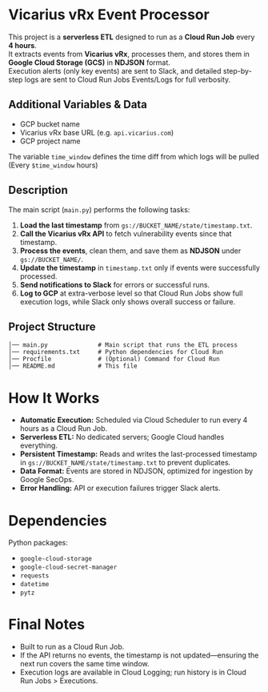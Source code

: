 # Vicarius vRx Event Processor

This project is a **serverless ETL** designed to run as a **Cloud Run Job** every **4 hours**.  
It extracts events from **Vicarius vRx**, processes them, and stores them in **Google Cloud Storage (GCS)** in **NDJSON** format.  
Execution alerts (only key events) are sent to Slack, and detailed step-by-step logs are sent to Cloud Run Jobs Events/Logs for full verbosity.

## Additional Variables & Data

- GCP bucket name  
- Vicarius vRx base URL (e.g. `api.vicarius.com`)  
- GCP project name  

The variable `time_window` defines the time diff from which logs will be pulled (Every `$time_window` hours)

## Description

The main script (`main.py`) performs the following tasks:

1. **Load the last timestamp** from `gs://BUCKET_NAME/state/timestamp.txt`.  
2. **Call the Vicarius vRx API** to fetch vulnerability events since that timestamp.  
3. **Process the events**, clean them, and save them as **NDJSON** under `gs://BUCKET_NAME/`.  
4. **Update the timestamp** in `timestamp.txt` only if events were successfully processed.  
5. **Send notifications to Slack** for errors or successful runs.  
6. **Log to GCP** at extra-verbose level so that Cloud Run Jobs show full execution logs, while Slack only shows overall success or failure.

## Project Structure

```
│── main.py              # Main script that runs the ETL process
│── requirements.txt     # Python dependencies for Cloud Run
│── Procfile             # (Optional) Command for Cloud Run
│── README.md            # This file
```

# How It Works

- **Automatic Execution:** Scheduled via Cloud Scheduler to run every 4 hours as a Cloud Run Job.
- **Serverless ETL:** No dedicated servers; Google Cloud handles everything.
- **Persistent Timestamp:** Reads and writes the last-processed timestamp in `gs://BUCKET_NAME/state/timestamp.txt` to prevent duplicates.
- **Data Format:** Events are stored in NDJSON, optimized for ingestion by Google SecOps.
- **Error Handling:** API or execution failures trigger Slack alerts.

# Dependencies

Python packages:

- `google-cloud-storage`
- `google-cloud-secret-manager`
- `requests`
- `datetime`
- `pytz`

# Final Notes

- Built to run as a Cloud Run Job.
- If the API returns no events, the timestamp is not updated—ensuring the next run covers the same time window.
- Execution logs are available in Cloud Logging; run history is in Cloud Run Jobs > Executions.
